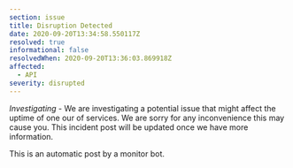 ```yaml
---
section: issue
title: Disruption Detected
date: 2020-09-20T13:34:58.550117Z
resolved: true
informational: false
resolvedWhen: 2020-09-20T13:36:03.869918Z
affected:
  - API
severity: disrupted
---
```

*Investigating* - We are investigating a potential issue that might affect the uptime of one our of services. We are sorry for any inconvenience this may cause you. This incident post will be updated once we have more information.

This is an automatic post by a monitor bot.
        